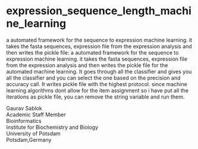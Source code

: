# expression_sequence_length_machine_learning
a automated framework for the sequence to expression machine learning. it takes the fasta sequences, expression  file from the expression analysis and then writes the pickle file: a automated framework for the sequence to expression machine learning. it takes the fasta sequences, expression file from the expression analysis and then writes the pickle file for the automated machine learning. It goes through all the classifier and gives you all the classifier and you can select the one based on the precision and accuracy call. It writes pickle file with the highest protocol. since machine learning algorithms dont allow for the item assignment so i have put all the iterations as pickle file, you can remove the string variable and run them. 

Gaurav Sablok \
Academic Staff Member \
Bioinformatics \
Institute for Biochemistry and Biology \
University of Potsdam \
Potsdam,Germany
